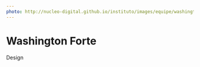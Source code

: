 ```yaml
---
photo: http://nucleo-digital.github.io/instituto/images/equipe/washington.png
---
```


# Washington Forte

Design
